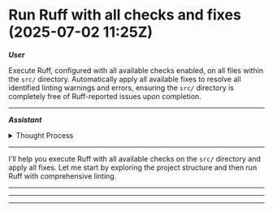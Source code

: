 <!-- Generated by SpecStory -->

# Run Ruff with all checks and fixes (2025-07-02 11:25Z)

_**User**_

Execute Ruff, configured with all available checks enabled, on all files within the `src/` directory. Automatically apply all available fixes to resolve all identified linting warnings and errors, ensuring the `src/` directory is completely free of Ruff-reported issues upon completion.


---

_**Assistant**_

<think><details><summary>Thought Process</summary>I need to execute Ruff on the `src/` directory with all available checks enabled and apply all fixes. Let me break this down:

1. First, I should check the current directory structure to understand the project layout
2. Look for existing Ruff configuration
3. Run Ruff with all checks enabled on the `src/` directory
4. Apply all available fixes
5. Verify that all issues are resolved

Let me start by exploring the project structure.</details></think>

---

I'll help you execute Ruff with all available checks on the `src/` directory and apply all fixes. Let me start by exploring the project structure and then run Ruff with comprehensive linting.

---



---



---

